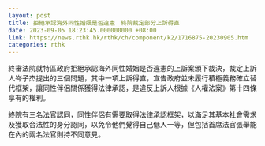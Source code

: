 ```yaml
---
layout: post
title: 拒絕承認海外同性婚姻是否違憲　終院裁定部分上訴得直
date: 2023-09-05 18:23:45.000000000 +08:00
link: https://news.rthk.hk/rthk/ch/component/k2/1716875-20230905.htm
categories: rthk
---
```


終審法院就特區政府拒絕承認海外同性婚姻是否違憲的上訴案頒下裁決，裁定上訴人岑子杰提出的三個問題，其中一項上訴得直，宣告政府並未履行積極義務確立替代框架，讓同性伴侶關係獲得法律承認，是違反上訴人根據《人權法案》第十四條享有的權利。

終院有三名法官認同，同性伴侶有需要取得法律承認框架，以滿足其基本社會需求及獲取合法性的身分認同，以免令他們覺得自己低人一等，但包括首席法官張舉能在內的兩名法官則持不同意見。
